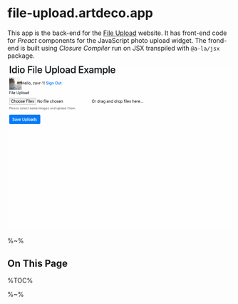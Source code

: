 # file-upload.artdeco.app

This app is the back-end for the [File Upload](https://file-upload.artdeco.app) website. It has front-end code for _Preact_ components for the JavaScript photo upload widget. The frond-end is built using _Closure Compiler_ run on JSX transpiled with `@a-la/jsx` package.

<a href="#README"><img src="file-upload.gif" alt="File Uploader"></a>

%~%

## On This Page

%TOC%

%~%

